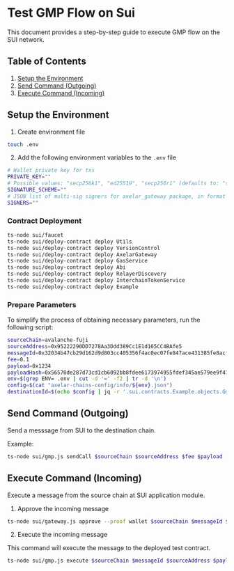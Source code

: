 # Test GMP Flow on Sui

This document provides a step-by-step guide to execute GMP flow on the SUI network.

## Table of Contents

1. [Setup the Environment](#setup-the-environment)
2. [Send Command (Outgoing)](#send-command-outgoing)
3. [Execute Command (Incoming)](#execute-command-incoming)

## Setup the Environment

1. Create environment file
```bash
touch .env
```
2. Add the following environment variables to the `.env` file
```bash
# Wallet private key for txs
PRIVATE_KEY=""
# Possible values: "secp256k1", "ed25519", "secp256r1" (defaults to: "secp256k1")
SIGNATURE_SCHEME=""
# JSON list of multi-sig signers for axelar_gateway package, in format [{"pub_key":"string", "weight": number}]
SIGNERS=""
```

### Contract Deployment

```bash
ts-node sui/faucet
ts-node sui/deploy-contract deploy Utils
ts-node sui/deploy-contract deploy VersionControl
ts-node sui/deploy-contract deploy AxelarGateway
ts-node sui/deploy-contract deploy GasService
ts-node sui/deploy-contract deploy Abi
ts-node sui/deploy-contract deploy RelayerDiscovery
ts-node sui/deploy-contract deploy InterchainTokenService
ts-node sui/deploy-contract deploy Example
```

### Prepare Parameters

To simplify the process of obtaining necessary parameters, run the following script:

```bash
sourceChain=avalanche-fuji
sourceAddress=0x95222290DD7278Aa3Ddd389Cc1E1d165CC4BAfe5
messageId=0x32034b47cb29d162d9d803cc405356f4ac0ec07fe847ace431385fe8acf3e6e5-10
fee=0.1
payload=0x1234
payloadHash=0x56570de287d73cd1cb6092bb8fdee6173974955fdef345ae579ee9f475ea7432
env=$(grep ENV= .env | cut -d '=' -f2 | tr -d '\n')
config=$(cat "axelar-chains-config/info/${env}.json")
destinationId=$(echo $config | jq -r '.sui.contracts.Example.objects.GmpChannelId')
```

## Send Command (Outgoing)

Send a messsage from SUI to the destination chain.

Example:

```bash
ts-node sui/gmp.js sendCall $sourceChain $sourceAddress $fee $payload
```

## Execute Command (Incoming)

Execute a message from the source chain at SUI application module.

1. Approve the incoming message

```bash
ts-node sui/gateway.js approve --proof wallet $sourceChain $messageId $sourceAddress $destinationId $payloadHash
```

2. Execute the incoming message

This command will execute the message to the deployed test contract.

```bash
ts-node sui/gmp.js execute $sourceChain $messageId $sourceAddress $payload
```
